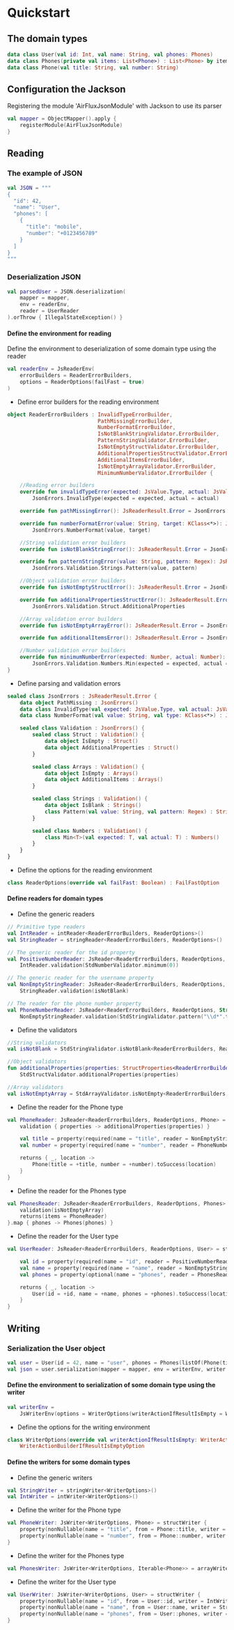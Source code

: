 # Quickstart

## The domain types

```kotlin
data class User(val id: Int, val name: String, val phones: Phones)
data class Phones(private val items: List<Phone>) : List<Phone> by items
data class Phone(val title: String, val number: String)
```

## Configuration the Jackson

Registering the module 'AirFluxJsonModule' with Jackson to use its parser

```kotlin
val mapper = ObjectMapper().apply {
    registerModule(AirFluxJsonModule)
}
```

## Reading

### The example of JSON

```kotlin
val JSON = """
{
  "id": 42,
  "name": "User",
  "phones": [
    {
      "title": "mobile",
      "number": "+0123456789"
    }
  ]
}
"""
```

### Deserialization JSON

```kotlin
val parsedUser = JSON.deserialization(
    mapper = mapper,
    env = readerEnv,
    reader = UserReader
).orThrow { IllegalStateException() }
```

#### Define the environment for reading

Define the environment to deserialization of some domain type using the reader

```kotlin
val readerEnv = JsReaderEnv(
    errorBuilders = ReaderErrorBuilders,
    options = ReaderOptions(failFast = true)
)
```

- Define error builders for the reading environment

```kotlin
object ReaderErrorBuilders : InvalidTypeErrorBuilder,
                             PathMissingErrorBuilder,
                             NumberFormatErrorBuilder,
                             IsNotBlankStringValidator.ErrorBuilder,
                             PatternStringValidator.ErrorBuilder,
                             IsNotEmptyStructValidator.ErrorBuilder,
                             AdditionalPropertiesStructValidator.ErrorBuilder,
                             AdditionalItemsErrorBuilder,
                             IsNotEmptyArrayValidator.ErrorBuilder,
                             MinimumNumberValidator.ErrorBuilder {

    //Reading error builders
    override fun invalidTypeError(expected: JsValue.Type, actual: JsValue.Type): JsReaderResult.Error =
        JsonErrors.InvalidType(expected = expected, actual = actual)

    override fun pathMissingError(): JsReaderResult.Error = JsonErrors.PathMissing

    override fun numberFormatError(value: String, target: KClass<*>): JsReaderResult.Error =
        JsonErrors.NumberFormat(value, target)

    //String validation error builders
    override fun isNotBlankStringError(): JsReaderResult.Error = JsonErrors.Validation.Strings.IsBlank

    override fun patternStringError(value: String, pattern: Regex): JsReaderResult.Error =
        JsonErrors.Validation.Strings.Pattern(value, pattern)

    //Object validation error builders
    override fun isNotEmptyStructError(): JsReaderResult.Error = JsonErrors.Validation.Struct.IsEmpty

    override fun additionalPropertiesStructError(): JsReaderResult.Error =
        JsonErrors.Validation.Struct.AdditionalProperties

    //Array validation error builders
    override fun isNotEmptyArrayError(): JsReaderResult.Error = JsonErrors.Validation.Arrays.IsEmpty

    override fun additionalItemsError(): JsReaderResult.Error = JsonErrors.Validation.Arrays.AdditionalItems

    //Number validation error builders
    override fun minimumNumberError(expected: Number, actual: Number): JsReaderResult.Error =
        JsonErrors.Validation.Numbers.Min(expected = expected, actual = actual)
}
```

- Define parsing and validation errors

```kotlin
sealed class JsonErrors : JsReaderResult.Error {
    data object PathMissing : JsonErrors()
    data class InvalidType(val expected: JsValue.Type, val actual: JsValue.Type) : JsonErrors()
    data class NumberFormat(val value: String, val type: KClass<*>) : JsonErrors()

    sealed class Validation : JsonErrors() {
        sealed class Struct : Validation() {
            data object IsEmpty : Struct()
            data object AdditionalProperties : Struct()
        }

        sealed class Arrays : Validation() {
            data object IsEmpty : Arrays()
            data object AdditionalItems : Arrays()
        }

        sealed class Strings : Validation() {
            data object IsBlank : Strings()
            class Pattern(val value: String, val pattern: Regex) : Strings()
        }

        sealed class Numbers : Validation() {
            class Min<T>(val expected: T, val actual: T) : Numbers()
        }
    }
}
```

- Define the options for the reading environment

```kotlin
class ReaderOptions(override val failFast: Boolean) : FailFastOption
```

#### Define readers for domain types

- Define the generic readers

```kotlin
// Primitive type readers
val IntReader = intReader<ReaderErrorBuilders, ReaderOptions>()
val StringReader = stringReader<ReaderErrorBuilders, ReaderOptions>()

// The generic reader for the id property
val PositiveNumberReader: JsReader<ReaderErrorBuilders, ReaderOptions, Int> =
    IntReader.validation(StdNumberValidator.minimum(0))

// The generic reader for the username property
val NonEmptyStringReader: JsReader<ReaderErrorBuilders, ReaderOptions, String> =
    StringReader.validation(isNotBlank)

// The reader for the phone number property
val PhoneNumberReader: JsReader<ReaderErrorBuilders, ReaderOptions, String> =
    NonEmptyStringReader.validation(StdStringValidator.pattern("\\d*".toRegex()))
```

- Define the validators

```kotlin
//String validators
val isNotBlank = StdStringValidator.isNotBlank<ReaderErrorBuilders, ReaderOptions>()

//Object validators
fun additionalProperties(properties: StructProperties<ReaderErrorBuilders, ReaderOptions>) =
    StdStructValidator.additionalProperties(properties)

//Array validators
val isNotEmptyArray = StdArrayValidator.isNotEmpty<ReaderErrorBuilders, ReaderOptions>()
```

- Define the reader for the Phone type

```kotlin
val PhoneReader: JsReader<ReaderErrorBuilders, ReaderOptions, Phone> = structReader {
    validation { properties -> additionalProperties(properties) }

    val title = property(required(name = "title", reader = NonEmptyStringReader))
    val number = property(required(name = "number", reader = PhoneNumberReader))

    returns { _, location ->
        Phone(title = +title, number = +number).toSuccess(location)
    }
}
```

- Define the reader for the Phones type

```kotlin
val PhonesReader: JsReader<ReaderErrorBuilders, ReaderOptions, Phones> = arrayReader {
    validation(isNotEmptyArray)
    returns(items = PhoneReader)
}.map { phones -> Phones(phones) }
```

- Define the reader for the User type

```kotlin
val UserReader: JsReader<ReaderErrorBuilders, ReaderOptions, User> = structReader {

    val id = property(required(name = "id", reader = PositiveNumberReader))
    val name = property(required(name = "name", reader = NonEmptyStringReader))
    val phones = property(optional(name = "phones", reader = PhonesReader, default = { _, _ -> Phones() }))

    returns { _, location ->
        User(id = +id, name = +name, phones = +phones).toSuccess(location)
    }
}
```

## Writing

### Serialization the User object

```kotlin
val user = User(id = 42, name = "user", phones = Phones(listOf(Phone(title = "mobil", number = "123456789"))))
val json = user.serialization(mapper = mapper, env = writerEnv, writer = UserWriter)
```

#### Define the environment to serialization of some domain type using the writer

```kotlin
val writerEnv =
    JsWriterEnv(options = WriterOptions(writerActionIfResultIsEmpty = WriterActionIfResultIsEmpty.RETURN_NOTHING))
```

- Define the options for the writing environment

```kotlin
class WriterOptions(override val writerActionIfResultIsEmpty: WriterActionIfResultIsEmpty) :
    WriterActionBuilderIfResultIsEmptyOption
```

#### Define the writers for some domain types

- Define the generic writers

```kotlin
val StringWriter = stringWriter<WriterOptions>()
val IntWriter = intWriter<WriterOptions>()
```

- Define the writer for the Phone type

```kotlin
val PhoneWriter: JsWriter<WriterOptions, Phone> = structWriter {
    property(nonNullable(name = "title", from = Phone::title, writer = StringWriter))
    property(nonNullable(name = "number", from = Phone::number, writer = StringWriter))
}
```

- Define the writer for the Phones type

```kotlin
val PhonesWriter: JsWriter<WriterOptions, Iterable<Phone>> = arrayWriter(PhoneWriter)
```

- Define the writer for the User type

```kotlin
val UserWriter: JsWriter<WriterOptions, User> = structWriter {
    property(nonNullable(name = "id", from = User::id, writer = IntWriter))
    property(nonNullable(name = "name", from = User::name, writer = StringWriter))
    property(nonNullable(name = "phones", from = User::phones, writer = PhonesWriter))
}
```
